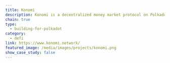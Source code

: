 ```yaml
---
title: Konomi
description: Konomi is a decentralized money market protocol on Polkadot.
chain: true
type:
  - building-for-polkadot
category:
  - defi
link: https://www.konomi.network/
featured_image: /media/images/projects/konomi.png
show_case_study: false
---
```

